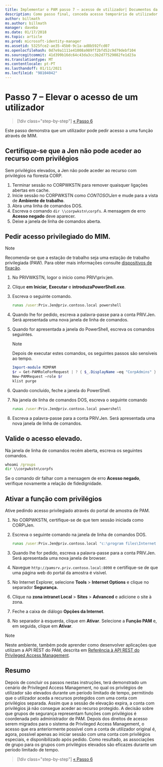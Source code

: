 ```yaml
---
title: Implementar o PAM passo 7 – acesso de utilizador| Documentos da Microsoft
description: Como passo final, conceda acesso temporário de utilizador com privilégios para demonstrar que a implementação Privileged Access Management foi concluída com êxito.
author: billmath
ms.author: billmath
manager: daveba
ms.date: 01/17/2018
ms.topic: article
ms.prod: microsoft-identity-manager
ms.assetid: 5325fce2-ae35-45b0-9c1a-ad8b592fcd07
ms.openlocfilehash: 0d7e9a1111e41008a989ff2bfd52c9d79debf104
ms.sourcegitcommit: 41d399b16dc64c43da3cc3b2d77529082fe1d23a
ms.translationtype: MT
ms.contentlocale: pt-PT
ms.lasthandoff: 01/11/2021
ms.locfileid: "98104042"
---
```

# <a name="step-7--elevate-a-users-access"></a>Passo 7 – Elevar o acesso de um utilizador

> [!div class="step-by-step"]
> [« Passo 6 ](step-6-transition-group-to-pam.md)


Este passo demonstra que um utilizador pode pedir acesso a uma função através de MIM.

## <a name="verify-that-jen-cannot-access-the-privileged-resource"></a>Certifique-se que a Jen não pode aceder ao recurso com privilégios

Sem privilégios elevados, a Jen não pode aceder ao recurso com privilégios na floresta CORP.

1. Terminar sessão no CORPWKSTN para remover quaisquer ligações abertas em cache.
2. Inicie sessão no CORPWKSTN como *CONTOSO\Jen* e mude para a vista de **Ambiente de trabalho**.
3. Abra uma linha de comandos DOS.
4. Escreva o comando `dir \\corpwkstn\corpfs`. A mensagem de erro **Acesso negado** deve aparecer.
5. Deixe a janela de linha de comandos aberta.

## <a name="request-privileged-access-from-mim"></a>Pedir acesso privilegiado do MIM.

> [!NOTE]
> Recomenda-se que a estação de trabalho seja uma estação de trabalho privilegiada (PAW).  Para obter mais informações consulte [dispositivos de fixação](/security/compass/privileged-access-devices).

1. No PRIVWKSTN, logor o início como PRIV\priv.jen.
2. Clique **em Iniciar,** **Executar** e **introduzaPowerShell.exe**.
3. Escreva o seguinte comando.

    ```cmd
    runas /user:Priv.Jen@priv.contoso.local powershell
    ```

2. Quando lhe for pedido, escreva a palavra-passe para a conta PRIV.Jen. Será apresentada uma nova janela de linha de comandos.
3. Quando for apresentada a janela do PowerShell, escreva os comandos seguintes.

    > [!NOTE]
    > Depois de executar estes comandos, os seguintes passos são sensíveis ao tempo.

    ```PowerShell
    Import-module MIMPAM
    $r = Get-PAMRoleForRequest | ? { $_.DisplayName –eq "CorpAdmins" }
    New-PAMRequest –role $r
    klist purge
    ```

4. Quando concluído, feche a janela do PowerShell.
5. Na janela de linha de comandos DOS, escreva o seguinte comando

    ```cmd
    runas /user:Priv.Jen@priv.contoso.local powershell
    ```

6. Escreva a palavra-passe para a conta PRIV.Jen. Será apresentada uma nova janela de linha de comandos.

## <a name="validate-the-elevated-access"></a>Valide o acesso elevado.
Na janela de linha de comandos recém aberta, escreva os seguintes comandos.

```cmd
whoami /groups
dir \\corpwkstn\corpfs
```

Se o comando dir falhar com a mensagem de erro **Acesso negado**, verifique novamente a relação de fidedignidade.

## <a name="activate-the-privileged-role"></a>Ativar a função com privilégios

Ative pedindo acesso privilegiado através do portal de amostra de PAM.

1. No CORPWKSTN, certifique-se de que tem sessão iniciada como CORP\Jen.
2. Escreva o seguinte comando na janela de linha de comandos DOS.

    ```cmd
    runas /user:Priv.Jen@priv.contoso.local "c:\program files\Internet Explorer\iexplore.exe"
    ```

3. Quando lhe for pedido, escreva a palavra-passe para a conta PRIV.Jen. Será apresentada uma nova janela de browser.
4. Navegue `http://pamsrv.priv.contoso.local:8090` e certifique-se de que uma página web do portal da amostra é visível.
5. No Internet Explorer, selecione **Tools**  >  **Internet Options** e clique no separador **Segurança.**
6. Clique na **zona intranet Local**  >  **Sites**  >  **Advanced** e adicione o site à zona.
7. Feche a caixa de diálogo **Opções da Internet**.
8. No separador à esquerda, clique em **Ativar**. Selecione a **Função PAM** e, em seguida, clique em **Ativar**.

> [!Note]
> Neste ambiente, também pode aprender como desenvolver aplicações que utilizam a API REST do PAM, descrita em [Referência à API REST do Privileged Access Management](/microsoft-identity-manager/reference/privileged-access-management-rest-api-reference).

## <a name="summary"></a>Resumo

Depois de concluir os passos nestas instruções, terá demonstrado um cenário de Privileged Access Management, no qual os privilégios de utilizador são elevados durante um período limitado de tempo, permitindo que o utilizador aceda a recursos protegidos com uma conta com privilégios separada. Assim que a sessão de elevação expira, a conta com privilégios já não consegue aceder ao recurso protegido. A decisão sobre que grupos de segurança representam funções com privilégios é coordenada pelo administrador de PAM. Depois dos direitos de acesso serem migrados para o sistema de Privileged Access Management, o acesso que era anteriormente possível com a conta de utilizador original é, agora, possível apenas ao iniciar sessão com uma conta com privilégios especiais, e disponibilizado após pedido. Como resultado, as associações de grupo para os grupos com privilégios elevados são eficazes durante um período limitado de tempo.

> [!div class="step-by-step"]
> [« Passo 6 ](step-6-transition-group-to-pam.md)
